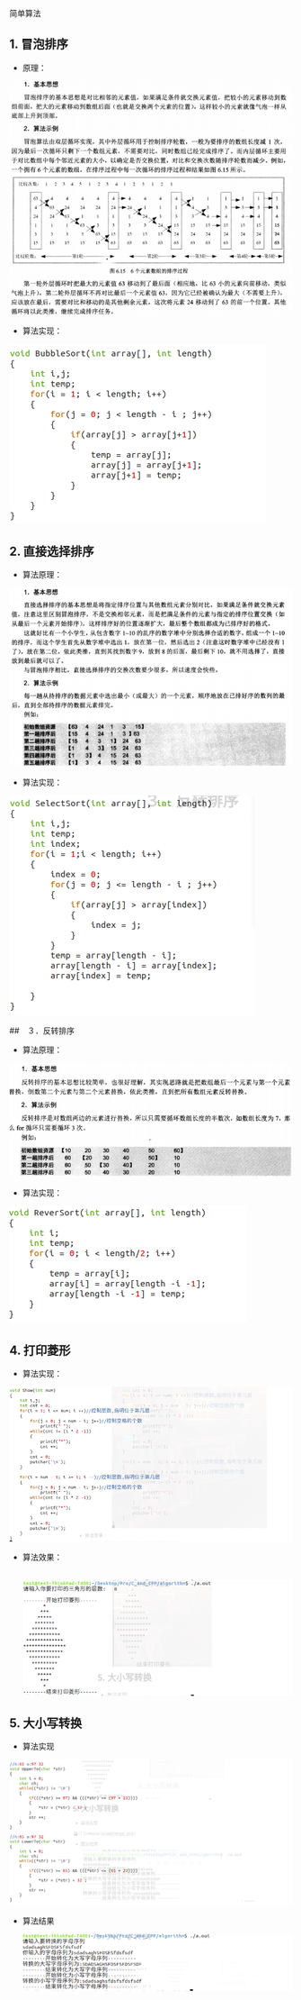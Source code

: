 简单算法

## 1. 冒泡排序

- 原理：

![冒泡排序原理](media/Bubble.png)

- 算法实现：

![](media/algo_Bubble.png)

## 2. 直接选择排序

- 算法原理：

![](media/Select.png)

- 算法实现：

![](media/alog_SelectSort.png)

##　３．反转排序

- 算法原理：

![](media/reverse.png)

- 算法实现：

![](media/algo_ReverSort.png)

## 4. 打印菱形

- 算法实现：

![](media/alog_lingxing.png)

- 算法效果：

  ​	![](media/lingxing.png)

## 5. 大小写转换

- 算法实现

![](media/alog_STRtostrchange.png)

- 算法结果

  ![](media/AtoBchange.png)

  